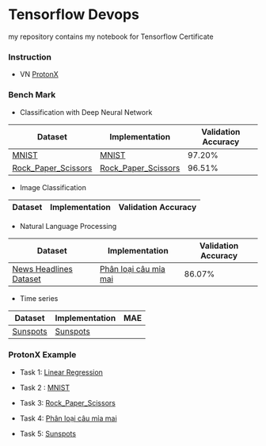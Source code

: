 # Tensorflow Devops

my repository contains my notebook for Tensorflow Certificate



### Instruction

- VN [ProtonX](docs/instruction_vn.md)


### Bench Mark


- Classification with Deep Neural Network




| Dataset                                                                                    | Implementation                                                  | Validation Accuracy |
|--------------------------------------------------------------------------------------------|-----------------------------------------------------------------|---------------------|
| [MNIST](https://storage.googleapis.com/tensorflow/tf-keras-datasets/mnist.npz)             | [MNIST](notebook/Task%202/[ProtonX]_TensorFlow_Example_2.ipynb) | 97.20%              |
| [Rock_Paper_Scissors](https://storage.googleapis.com/download.tensorflow.org/data/rps.zip) | [Rock_Paper_Scissors](notebook/Task%203/[ProtonX]_TensorFlow_Example_3.ipynb)| 96.51% |


- Image Classification


| Dataset                                                                    | Implementation                                            | Validation Accuracy |
| -------------------------------------------------------------------------- | --------------------------------------------------------- | ------------------- |



- Natural Language Processing


| Dataset                                                                    | Implementation                                            | Validation Accuracy |
| -------------------------------------------------------------------------- | --------------------------------------------------------- |---------------------|
| [News Headlines Dataset](https://storage.googleapis.com/learning-datasets/sarcasm.json) | [Phân loại câu mỉa mai](notebook/Task%204/[ProtonX]_TensorFlow_Example_4.ipynb) | 86.07%              |


- Time series


| Dataset                                                                                            | Implementation                                                     | MAE |
|----------------------------------------------------------------------------------------------------|--------------------------------------------------------------------|-----|
| [Sunspots](https://raw.githubusercontent.com/adib0073/TimeSeries-Using-TensorFlow/main/Data/Sunspots.csv) | [Sunspots](notebook/Task%205/[ProtonX]_TensorFlow_Example_5.ipynb) |     |



### ProtonX Example

- Task 1: [Linear Regression](notebook/Task%201/[ProtonX]_TensorFlow_Example_1.ipynb)

- Task 2 : [MNIST](notebook/Task%202/[ProtonX]_TensorFlow_Example_2.ipynb)

- Task 3: [Rock_Paper_Scissors](notebook/Task%203/[ProtonX]_TensorFlow_Example_3.ipynb)

- Task 4: [Phân loại câu mỉa mai](notebook/Task%204/[ProtonX]_TensorFlow_Example_4.ipynb)

- Task 5: [Sunspots](notebook/Task%205/Copy_of_[ProtonX]_TensorFlow_Example_5.ipynb)

